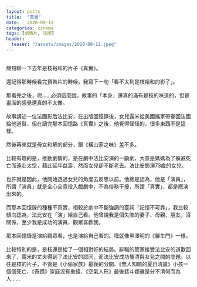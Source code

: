 ```yaml
---
layout: posts
title:  "真實"
date:   2020-09-12
categories: cinema
tags: [劇情片, 法國]
header: 
  teaser: "/assets/images/2020-09-12.jpeg"
---
```

<br>
簡短聊一下去年是枝裕和的片子《真實》。<br><br>
還記得那時候看完預告片的時候，我寫下一句「看不太到是枝裕和的影子」。<br><br>
那看完之後，呃……必須這麼說，故事的「本身」還真的滿有是枝的味道的，但是畫面的感覺還真的不太像。<br><br>
故事講述一位法國影后法比安，在出版回憶錄後，女兒露米從美國攜家帶眷回法國給他道賀，但在讀完那本回憶路《真實》之後，他覺得怪怪的，很多東西不是這樣。<br><br>
然後再來就是母女和解的部分，跟《橫山家之味》差不多。<br><br>
比較有趣的是，推動劇情的，是在劇中法比安演的一齣劇，大意是媽媽為了躲避死亡而遠赴太空，藉此延年益壽，然而女兒卻不斷老去。法比安飾演73歲的女兒。<br><br>
也許就是因此，他開始透過女兒的角度去反思以前。他總是認為，他是「演員」，所謂「演員」就是全心全意投入戲劇中，不為俗務干擾，所謂「真實」，都是應演出來的。<br><br>
而那本回憶錄的種種不真實，相較於劇中不斷強調的臺詞「記憶不可靠」，我比較傾向認為，法比安在「演」給自己看。他曾說我是個失敗的妻子、母親、朋友，沒關係，至少我是成功的演員，觀眾喜歡我。<br><br>
那本回憶錄是演給觀眾看，也是演給自己看的。嘿就像黑澤明的《羅生門》一樣。<br><br>
比較特別的是，是枝還是給了一個相對好的結局。辭職的管家接受法比安的道歉回來了，露米的丈夫得到了法比安的認同，而法比安成功釐清與女兒之間的問題。以往是枝的片子，不管是《小偷家族》最後的分開、《無人知曉的夏日清晨》小孩一個個死亡、《奇蹟》家庭沒有重組、《空氣人形》最後裴斗娜還是分不清何而為人……<br><br>
